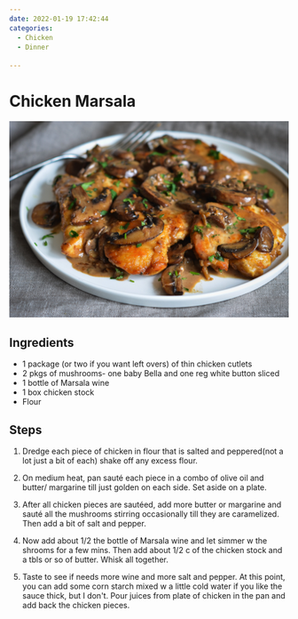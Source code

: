 ```yaml
---
date: 2022-01-19 17:42:44
categories:
  - Chicken
  - Dinner
  
---
```


# Chicken Marsala
![chickenmarsala.jpg](../../images/chickenmarsala.jpg)


## Ingredients
* 1 package (or two if you want left overs) of thin chicken cutlets
* 2 pkgs of mushrooms- one baby Bella and one reg white button sliced
* 1 bottle of Marsala wine
* 1 box chicken stock
* Flour


## Steps
1. Dredge each piece of chicken in flour that is salted and peppered(not a lot just a bit of each) shake off any excess flour. 

2. On medium heat, pan sauté each piece in a combo of olive oil and butter/ margarine till just golden on each side. Set aside on a plate.

3. After all chicken pieces are sautéed, add more butter or margarine and sauté all the mushrooms stirring occasionally till they are caramelized. Then add a bit of salt and pepper.

4. Now add about 1/2 the bottle of Marsala wine and let simmer w the shrooms for a few mins. Then add about 1/2 c of the chicken stock and a tbls or  so of butter. Whisk all together. 

5. Taste to see if needs more wine and more salt and pepper. At this point, you can add some corn starch mixed w a little cold water if you like the sauce thick, but I don't. Pour juices from plate of chicken in the pan and add back the chicken pieces.

